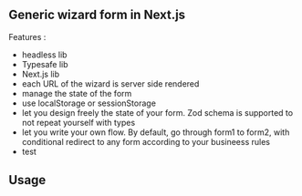 ## Generic wizard form in Next.js

Features :

- headless lib
- Typesafe lib
- Next.js lib
- each URL of the wizard is server side rendered
- manage the state of the form
- use localStorage or sessionStorage
- let you design freely the state of your form. Zod schema is supported to not repeat yourself with types
- let you write your own flow. By default, go through form1 to form2, with conditional redirect to any form according to your busineess rules
- test

## Usage

